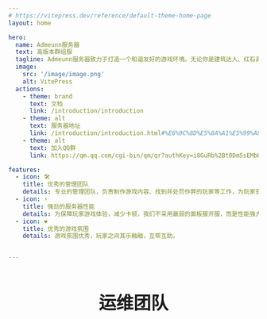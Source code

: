 ```yaml
---
# https://vitepress.dev/reference/default-theme-home-page
layout: home

hero:
  name: Admeunn服务器
  text: 高版本群组服
  tagline: Admeunn服务器致力于打造一个和谐友好的游戏环境。无论你是建筑达人、红石高手，还是纯粹的生存冒险者，Admeunn服务器都将成为你最理想的游戏乐园！
  image: 
    src: '/image/image.png'
    alt: VitePress
  actions:
    - theme: brand
      text: 文档
      link: /introduction/introduction
    - theme: alt
      text: 服务器地址
      link: /introduction/introduction.html#%E6%9C%8D%E5%8A%A1%E5%99%A8%E5%9C%B0%E5%9D%80
    - theme: alt
      text: 加入QQ群
      link: https://qm.qq.com/cgi-bin/qm/qr?authKey=i8GuRb%2Bt0Dm5sEMbHRtvXKpuNFo36vED5BAYVe%2FnVURT9AS24XK7%2Fs3f6%2BtU%2B7Nr&k=Pap9NT2vzt2jA3RV74X2MH-35TSZV0RS&noverify=0

features:
  - icon: 🛠️
    title: 优秀的管理团队
    details: 专业的管理团队，负责制作游戏内容、找到并处罚作弊的玩家等工作，为玩家安心游玩保驾护航。
  - icon: ⚡️
    title: 强劲的服务器性能
    details: 为保障玩家游戏体验，减少卡顿，我们不采用羸弱的面板服开服，而是性能强大的VPS。
  - icon: ❤️
    title: 优秀的游戏氛围
    details: 游戏氛围优秀，玩家之间其乐融融，互帮互助。


---
```


<script setup>
  import { VPTeamMembers } from 'vitepress/theme'
  const members = [
    {
      avatar: './image/avatar/Futaba_Tachibana.jpg',
      name: 'Futaba_Tachibana',
      title: '技术/网站搭建',
      links: [
        { icon: 'github', link: 'https://github.com/FutabaTachibana' },
        { icon: 'bilibili', link: 'https://space.bilibili.com/37149306' }
      ]
    },
    {
      avatar: './image/avatar/Dr_SFLSJ.jpg',
      name: 'Dr_SFLSJ',
      title: '宣传/文案',
      links: [
        
      ]
    },
    {
      avatar: './image/avatar/wyykoko.jpg',
      name: 'wyykoko',
      title: '美工/建筑',
      links: [
        
      ]
    },
    {
      avatar: './image/avatar/Dark_Young.jpg',
      name: 'Dark_Young',
      title: '部分资金支持',
      links: [
        
      ]
    },
    {
      avatar: './image/avatar/Ringona.jpg',
      name: 'Ringona',
      title: '日常管理',
      links: [
        
      ]
    },
    {
      avatar: './image/avatar/CloudLeaf_.jpg',
      name: 'CloudLeaf_',
      title: '日常管理',
      links: [
        
      ]
    },
  ]
</script>

<h2 style="text-align:center; line-height:2.0; font-size:250%;"><b>运维团队</b></h2>

<VPTeamMembers size="medium" :members="members" />

